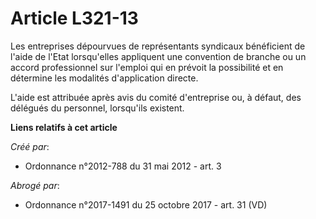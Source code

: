 # Article L321-13

Les entreprises dépourvues de représentants syndicaux bénéficient de l'aide de l'Etat lorsqu'elles appliquent une convention
de branche ou un accord professionnel sur l'emploi qui en prévoit la possibilité et en détermine les modalités d'application
directe.

L'aide est attribuée après avis du comité d'entreprise ou, à défaut, des délégués du personnel, lorsqu'ils existent.

**Liens relatifs à cet article**

_Créé par_:

  - Ordonnance n°2012-788 du 31 mai 2012 - art. 3

_Abrogé par_:

  - Ordonnance n°2017-1491 du 25 octobre 2017 - art. 31 (VD)
